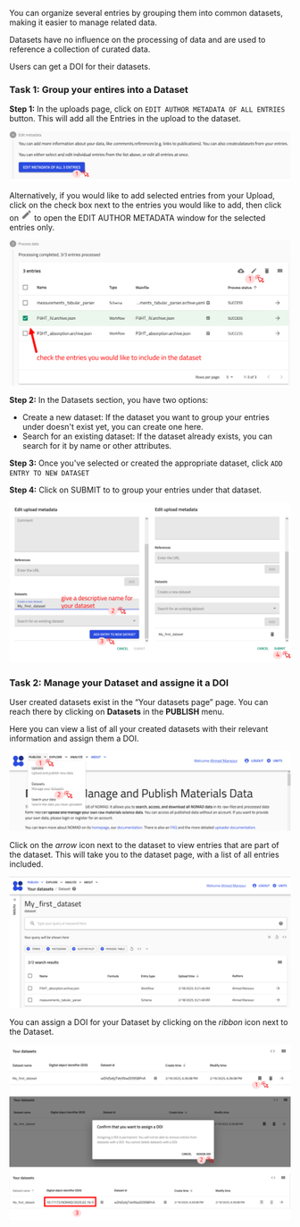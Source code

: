 
You can organize several entries  by grouping them into common datasets, making it easier to manage related data.

Datasets have no influence on the processing of data and are used to reference a collection of curated data.  

Users can get a DOI for their datasets. 

### Task 1: Group your entires into a Dataset

**Step 1:** In the uploads page, click on `EDIT AUTHOR METADATA OF ALL ENTRIES` button. This will add all the Entries in the upload to the dataset.

![Screenshot of step 1 of creating dataset](images/datasets_step1.png)

Alternatively, if you would like to add selected entries from your Upload, click on the check box next to the entries you would like to add, then click on <img src="images/change_name_icon.png" alt="Change Name Icon" width="20"> to open the EDIT AUTHOR METADATA window for the selected entries only.

![Screenshot of step 1 of creating dataset](images/datasets_step1_alt.png)

**Step 2:** In the Datasets section, you have two options:

- Create a new dataset: If the dataset you want to group your entries under doesn't exist yet, you can create one here.
- Search for an existing dataset: If the dataset already exists, you can search for it by name or other attributes.

**Step 3:** Once you've selected or created the appropriate dataset, click `ADD ENTRY TO NEW DATASET` 

**Step 4:** Click on SUBMIT to to group your entries under that dataset.

![Screenshot of steps 2 - 4 of creating dataset](images/datasets_steps_2-4.png)

### Task 2: Manage your Dataset and assigne it a DOI

User created datasets exist in the “Your datasets page” page. You can reach there by clicking on **Datasets** in the **PUBLISH** menu.

Here you can view a list of all your created datasets with their relevant information and assign them a DOI. 

![screenshot of navigating to datasets](images/navigating_to_datasets.png)

Click on the *arrow* icon next to the dataset to view entries that are part of the dataset. This will take you to the dataset page, with a list of all entries included. 

![screenshot of the dataset page](images/dataset_page.png)

You can assign a DOI for your Dataset by clicking on the *ribbon* icon next to the Dataset.

![screenshot of assigning a DOI](images/dataset_doi.png)